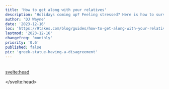 ```yaml
---
title: 'How to get along with your relatives'
description: 'Holidays coming up? Feeling stressed? Here is how to survive those uncomfortable situations and conversations'
author: 'DJ Wayne'
date: '2023-12-16'
loc: 'https://9takes.com/blog/guides/how-to-get-along-with-your-relatives'
lastmod: '2023-12-16'
changefreq: 'monthly'
priority: '0.6'
published: false
pic: 'greek-statue-having-a-disagreement'
---
```


<!-- todo -->
<!-- // notes:  -->

<script>
	import  PopCard  from "../../lib/components/atoms/PopCard.svelte";
</script>

<p class="firstLetter"></p>

<div
  style="display: flex;
    justify-content: center;
    margin: 1rem 0;
  "
>
  <PopCard
    image={`/blogs/greek-statue-having-a-disagreement.webp`}
    showIcon={false}
    displayText=""
    altText="two Greek statues looking at each other."
    subtext=""
  />
</div>

<svelte:head>

<script type="application/ld+json">

</script>

</svelte:head>

<style lang="scss">
</style>
